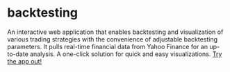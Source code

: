 # backtesting
An interactive web application that enables backtesting and visualization of various trading strategies with the convenience of adjustable backtesting parameters. It pulls real-time financial data from Yahoo Finance for an up-to-date analysis. A one-click solution for quick and easy visualizations.
[Try the app out!](https://momentumtrading.streamlit.app/)